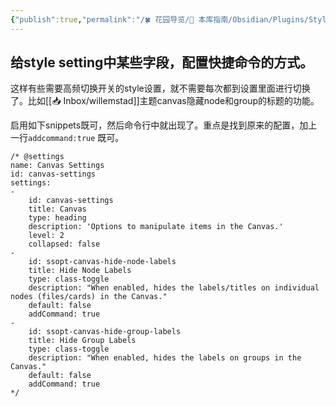 ```yaml
---
{"publish":true,"permalink":"/🍀 花园导览/🧰 本库指南/Obsidian/Plugins/Style Settings.md","title":"Style Settings","created":"2023-01-23","modified":"2025-07-17","published":"2025-07-17T19:57:23.340+08:00","tags":["obsidian插件"],"cssclasses":""}
---
```



## 给style setting中某些字段，配置快捷命令的方式。

这样有些需要高频切换开关的style设置，就不需要每次都到设置里面进行切换了。比如[[📥 Inbox/willemstad]]主题canvas隐藏node和group的标题的功能。

启用如下snippets既可，然后命令行中就出现了。重点是找到原来的配置，加上一行`addcommand:true` 既可。

```
/* @settings
name: Canvas Settings
id: canvas-settings
settings:
-
    id: canvas-settings
    title: Canvas
    type: heading
    description: 'Options to manipulate items in the Canvas.'
    level: 2
    collapsed: false
-
    id: ssopt-canvas-hide-node-labels
    title: Hide Node Labels
    type: class-toggle
    description: "When enabled, hides the labels/titles on individual nodes (files/cards) in the Canvas."
    default: false
    addCommand: true
-
    id: ssopt-canvas-hide-group-labels
    title: Hide Group Labels
    type: class-toggle
    description: "When enabled, hides the labels on groups in the Canvas."
    default: false
    addCommand: true
*/

```
